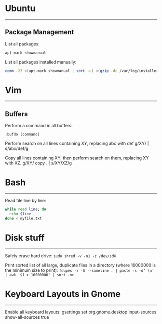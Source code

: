 # Ubuntu
--------------------------------------------------

## Package Management

List all packages: 
```bash
apt-mark showmanual
```

List all packages installed manually:
```bash
comm -23 <(apt-mark showmanual | sort -u) <(gzip -dc /var/log/installer/initial-status.gz | sed -n 's/^Package: //p' | sort -u)
```

# Vim
--------------------------------------------------

## Buffers
Perform a command in all buffers:
```vim
:bufdo (command)
```

Perform search on all lines containing XY, replacing abc with def
g/XY/ | s/abc/def/g

Copy all lines containing XY, then perform search on them, replacing XY with XZ.
g/XY/ copy . | s/XY/XZ/g

# Bash
--------------------------------------------------
Read file line by line:
```bash
while read line; do
  echo $line
done < myfile.txt
```

# Disk stuff
--------------------------------------------------
Safely erase hard drive:
`sudo shred -v -n1 -z /dev/sdX`

Print sorted list of all large, duplicate files in a directory (where 10000000 is the minimum size to print):
`fdupes -r -S --sameline . | paste -s -d' \n' | awk '$1 > 10000000' | sort -nr`

# Keyboard Layouts in Gnome
--------------------------------------------------

Enable all keyboard layouts: gsettings set org.gnome.desktop.input-sources show-all-sources true


